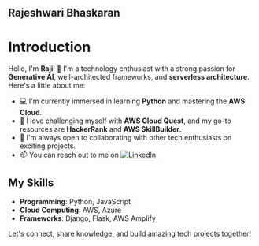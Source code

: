 ## Rajeshwari Bhaskaran

# Introduction

Hello, I'm **Raji**! 👋 I'm a technology enthusiast with a strong passion for **Generative AI**, well-architected frameworks, and **serverless architecture**. Here's a little about me:

- 💻 I'm currently immersed in learning **Python** and mastering the **AWS Cloud**.
- 🚀 I love challenging myself with **AWS Cloud Quest**, and my go-to resources are **HackerRank** and **AWS SkillBuilder**.
- 👥 I'm always open to collaborating with other tech enthusiasts on exciting projects.
- 📫 You can reach out to me on [![LinkedIn](https://img.shields.io/badge/LinkedIn-Connect-blue)](https://www.linkedin.com/in/raja-rajeshwari-bhaskaran-69309ab3/)



## My Skills

- **Programming**: Python, JavaScript
- **Cloud Computing**: AWS, Azure
- **Frameworks**: Django, Flask, AWS Amplify


Let's connect, share knowledge, and build amazing tech projects together!

